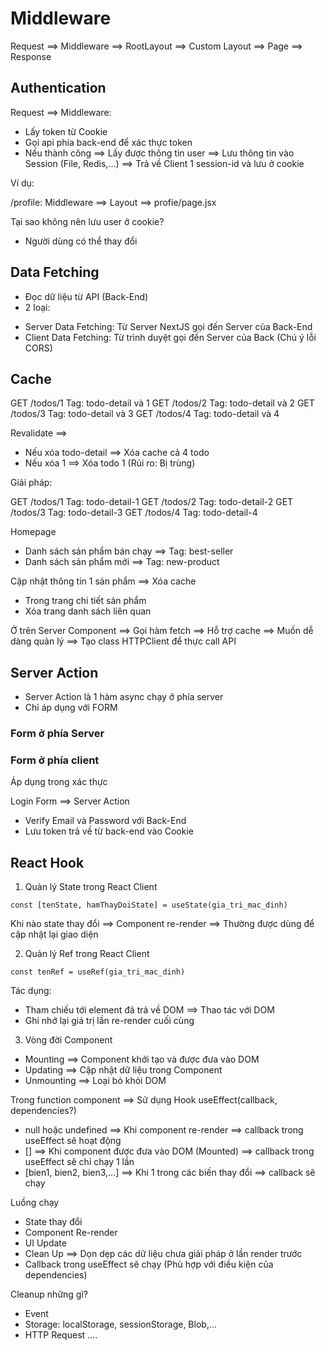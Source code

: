 # Middleware

Request ==> Middleware ==> RootLayout ==> Custom Layout ==> Page ==> Response

## Authentication

Request ==> Middleware:

- Lấy token từ Cookie
- Gọi api phía back-end để xác thực token
- Nếu thành công ==> Lấy được thông tin user ==> Lưu thông tin vào Session (File, Redis,...) ==> Trả về Client 1 session-id và lưu ở cookie

Ví dụ:

/profile: Middleware ==> Layout ==> profie/page.jsx

Tại sao không nên lưu user ở cookie?

- Người dùng có thể thay đổi

## Data Fetching

- Đọc dữ liệu từ API (Back-End)
- 2 loại:

* Server Data Fetching: Từ Server NextJS gọi đến Server của Back-End
* Client Data Fetching: Từ trình duyệt gọi đến Server của Back (Chú ý lỗi CORS)

## Cache

GET /todos/1 Tag: todo-detail và 1
GET /todos/2 Tag: todo-detail và 2
GET /todos/3 Tag: todo-detail và 3
GET /todos/4 Tag: todo-detail và 4

Revalidate ==>

- Nếu xóa todo-detail ==> Xóa cache cả 4 todo
- Nếu xóa 1 ==> Xóa todo 1 (Rủi ro: Bị trùng)

Giải pháp:

GET /todos/1 Tag: todo-detail-1
GET /todos/2 Tag: todo-detail-2
GET /todos/3 Tag: todo-detail-3
GET /todos/4 Tag: todo-detail-4

Homepage

- Danh sách sản phẩm bán chạy ==> Tag: best-seller
- Danh sách sản phẩm mới ==> Tag: new-product

Cập nhật thông tin 1 sản phẩm ==> Xóa cache

- Trong trang chi tiết sản phẩm
- Xóa trang danh sách liên quan

Ở trên Server Component ==> Gọi hàm fetch ==> Hỗ trợ cache ==> Muốn dễ dàng quản lý ==> Tạo class HTTPClient để thực call API

## Server Action

- Server Action là 1 hàm async chạy ở phía server
- Chỉ áp dụng với FORM

### Form ở phía Server

### Form ở phía client

Áp dụng trong xác thực

Login Form ==> Server Action

- Verify Email và Password với Back-End
- Lưu token trả về từ back-end vào Cookie

## React Hook

1. Quản lý State trong React Client

```
const [tenState, hamThayDoiState] = useState(gia_tri_mac_dinh)
```

Khi nào state thay đổi ==> Component re-render ==> Thường được dùng để cập nhật lại giao diện

2. Quản lý Ref trong React Client

```
const tenRef = useRef(gia_tri_mac_dinh)
```

Tác dụng:

- Tham chiếu tới element đã trả về DOM ==> Thao tác với DOM
- Ghi nhớ lại giá trị lần re-render cuối cùng

3. Vòng đời Component

- Mounting ==> Component khởi tạo và được đưa vào DOM
- Updating ==> Cập nhật dữ liệu trong Component
- Unmounting ==> Loại bỏ khỏi DOM

Trong function component ==> Sử dụng Hook useEffect(callback, dependencies?)

- null hoặc undefined ==> Khi component re-render ==> callback trong useEffect sẽ hoạt động
- [] ==> Khi component được đưa vào DOM (Mounted) ==> callback trong useEffect sẽ chỉ chạy 1 lần
- [bien1, bien2, bien3,...] ==> Khi 1 trong các biến thay đổi ==> callback sẽ chạy

Luồng chạy

- State thay đổi
- Component Re-render
- UI Update
- Clean Up ==> Dọn dẹp các dữ liệu chưa giải pháp ở lần render trước
- Callback trong useEffect sẽ chạy (Phù hợp với điều kiện của dependencies)

Cleanup những gì?

- Event
- Storage: localStorage, sessionStorage, Blob,...
- HTTP Request
  ....
